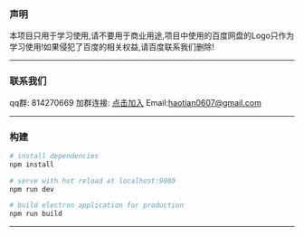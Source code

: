 ### 声明
本项目只用于学习使用,请不要用于商业用途,项目中使用的百度网盘的Logo只作为学习使用!如果侵犯了百度的相关权益,请百度联系我们删除!

---
### 联系我们
qq群: 814270669 加群连接: [点击加入](https://shang.qq.com/wpa/qunwpa?idkey=68670d406ff42150f78000829448ebf700c3a92617025155f9864366c3d04654)
Email:haotian0607@gmail.com

---
### 构建
``` bash
# install dependencies
npm install

# serve with hot reload at localhost:9080
npm run dev

# build electron application for production
npm run build


```
---
